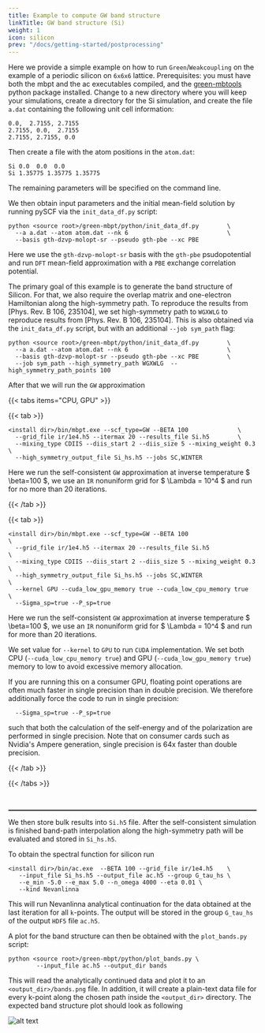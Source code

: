 ```yaml
---
title: Example to compute GW band structure
linkTitle: GW band structure (Si)
weight: 1
icon: silicon
prev: "/docs/getting-started/postprocessing"
---
```



Here we provide a simple example on how to run `Green`/`Weakcoupling` on the example of a periodic silicon on `6x6x6` lattice. Prerequisites: you must have both the mbpt and the ac executables compiled, 
and the [green-mbtools](https://pypi.org/project/green-mbtools) python package installed.
Change to a new directory where you will keep your simulations, create a directory for the Si simulation, and create the file `a.dat` containing the following unit cell information:
```
0.0,  2.7155, 2.7155
2.7155, 0.0,  2.7155
2.7155, 2.7155, 0.0
```

Then create a file with the atom positions in the `atom.dat`:
```
Si 0.0  0.0  0.0
Si 1.35775 1.35775 1.35775
```
The remaining parameters will be specified on the command line.

We then obtain input parameters and the initial mean-field solution by running pySCF via the `init_data_df.py` script:
```
python <source root>/green-mbpt/python/init_data_df.py        \
  --a a.dat --atom atom.dat --nk 6                            \
  --basis gth-dzvp-molopt-sr --pseudo gth-pbe --xc PBE
```
Here we use the `gth-dzvp-molopt-sr` basis with the `gth-pbe` psudopotential and run `DFT` mean-field approximation  with a `PBE` exchange correlation potential.

The primary goal of this example is to generate the band structure of Silicon. For that, we also require the overlap matrix and one-electron Hamiltonian along the high-symmetry path.
To reproduce the results from [Phys. Rev. B 106, 235104], we set high-symmetry path to `WGXWLG` to reproduce results from [Phys. Rev. B 106, 235104].
This is also obtained via the `init_data_df.py` script, but with an additional `--job sym_path` flag:
```
python <source root>/green-mbpt/python/init_data_df.py        \
  --a a.dat --atom atom.dat --nk 6                            \
  --basis gth-dzvp-molopt-sr --pseudo gth-pbe --xc PBE        \
  --job sym_path --high_symmetry_path WGXWLG  --high_symmetry_path_points 100
```

After that we will run the `GW` approximation

{{< tabs items="CPU, GPU" >}}

{{< tab >}}

```
<install dir>/bin/mbpt.exe --scf_type=GW --BETA 100              \
  --grid_file ir/1e4.h5 --itermax 20 --results_file Si.h5        \
  --mixing_type CDIIS --diis_start 2 --diis_size 5 --mixing_weight 0.3 \
  --high_symmetry_output_file Si_hs.h5 --jobs SC,WINTER
```

Here we run the self-consistent `GW` approximation at inverse temperature $ \beta=100 $, we use an `IR` nonuniform grid for $ \Lambda = 10^4 $ and run for no more than 20 iterations.

{{< /tab >}}

{{< tab >}}

```
<install dir>/bin/mbpt.exe --scf_type=GW --BETA 100                    \
  --grid_file ir/1e4.h5 --itermax 20 --results_file Si.h5              \
  --mixing_type CDIIS --diis_start 2 --diis_size 5 --mixing_weight 0.3 \
  --high_symmetry_output_file Si_hs.h5 --jobs SC,WINTER                \
  --kernel GPU --cuda_low_gpu_memory true --cuda_low_cpu_memory true   \
  --Sigma_sp=true --P_sp=true
```

Here we run the self-consistent `GW` approximation at inverse temperature $ \beta=100 $, we use an `IR` nonuniform grid for $ \Lambda = 10^4 $ and run for more than 20 iterations.

We set value for `--kernel` to `GPU` to run `CUDA` implementation. We set both CPU (`--cuda_low_cpu_memory true`) and GPU (`--cuda_low_gpu_memory true`) memory to low to avoid excessive memory allocation.

If you are running this on a consumer GPU, floating point operations are often much faster in single
precision than in double precision. We therefore additionally force the code to run in single precision: 
```
  --Sigma_sp=true --P_sp=true
```
such that both the calculation of the self-energy and of the polarization are performed in single precision. Note that on consumer cards such as Nvidia's Ampere generation, single precision 
is 64x faster than double precision.

{{< /tab >}}

{{< /tabs >}}

<br>
<hr style="border:.5px solid gray">

We then store bulk results into `Si.h5` file. After the self-consistent simulation is finished band-path interpolation  along the high-symmetry path 
will be evaluated and stored in `Si_hs.h5`. 

To obtain the spectral function for silicon run
```
<install dir>/bin/ac.exe  --BETA 100 --grid_file ir/1e4.h5    \
   --input_file Si_hs.h5 --output_file ac.h5 --group G_tau_hs \
   --e_min -5.0 --e_max 5.0 --n_omega 4000 --eta 0.01 \
   --kind Nevanlinna
```
This will run Nevanlinna analytical continuation for the data obtained at the last iteration for all `k`-points. The output will be stored in the group
`G_tau_hs` of the output `HDF5` file `ac.h5`.

A plot for the band structure can then be obtained with the `plot_bands.py` script:
```
python <source root>/green-mbpt/python/plot_bands.py \
        --input_file ac.h5 --output_dir bands
```
This will read the analytically continued data and plot it to an `<output_dir>/bands.png` file. In addition, it will create a plain-text data file for every k-point along the chosen path inside the `<output_dir>` directory.
The expected band structure plot should look as following

![alt text](/tutorials/bands.png)

